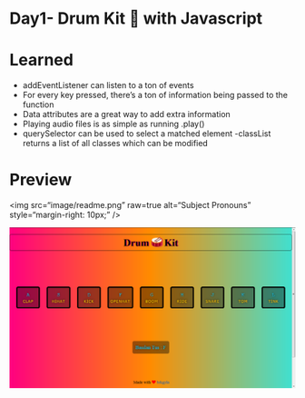 # Day1- Drum Kit :drum: with Javascript

# Learned 

   - addEventListener can listen to a ton of events
   -  For every key pressed, there’s a ton of information being passed to the function
   -  Data attributes are a great way to add extra information
   - Playing audio files is as simple as running .play()
   - querySelector can be used to select a matched element
   -classList returns a list of all classes which can be modified
   
# Preview
<img
src=“image/readme.png”
raw=true
alt=“Subject Pronouns”
style=“margin-right: 10px;”
/>

<img src="./image/readme.png">
